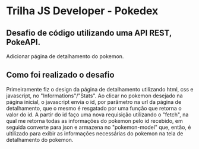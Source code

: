 # Trilha JS Developer - Pokedex

## Desafio de código utilizando uma API REST, PokeAPI.
 
<p>Adicionar página de detalhamento do pokemon.</p>

## Como foi realizado o desafio

<p>Primeiramente fiz o design da página de detalhamento utilizando html, css e javascript, no "Informations"/"Stats". Ao clicar no pokemon desejado na página inicial, o javascript envia o id, por parâmetro na url da página de detalhamento, que o mesmo é resgatado por uma função que retorna o valor do id. A partir do id faço uma nova requisição utilizando o "fetch", na qual me retorna todas as informações do pokemon pelo id recebido, em seguida converte para json e armazena no "pokemon-model" que, então, é ultilizado para exibir as informações necessárias do pokemon na tela de detalhamento do pokemon.</p>
